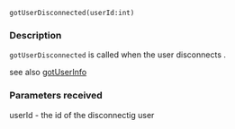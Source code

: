 
```
gotUserDisconnected(userId:int)
```

### Description ###

`gotUserDisconnected` is called when the user disconnects .

see also [gotUserInfo](gotUserInfo.md)

### Parameters received ###

userId - the id of the disconnectig user
